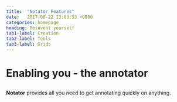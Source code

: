 ```yaml
---
title:  "Notator Features"
date:   2017-08-22 13:03:53 +0800
categories: homepage
heading: Reinvent yourself
tab1-label: Creation
tab2-label: Tools
tab3-label: Grids
---
```

<h1 class="ae-2 fromLeft" markdown="1">

Enabling you - the annotator

</h1>
<div class="ae-2 fromLeft" markdown="1">

**Notator** provides all you need to get annotating quickly on anything.
  
</div>